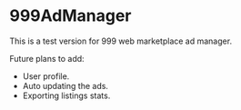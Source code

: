 # 999AdManager
This is a test version for  999 web marketplace ad manager.

Future plans to add:
- User profile.
- Auto updating the ads.
- Exporting listings stats.

